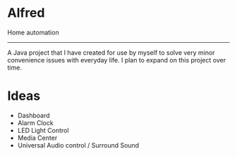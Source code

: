 # Alfred
Home automation

---

A Java project that I have created for use by myself to solve very minor convenience issues with everyday life. 
I plan to expand on this project over time. 

# Ideas

- Dashboard
- Alarm Clock
- LED Light Control
- Media Center
- Universal Audio control / Surround Sound
